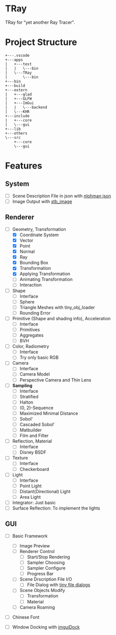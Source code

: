 # TRay

TRay for "yet another Ray Tracer".

# Project Structure

```text
+---.vscode
+---apps
|   +---test
|   |   \---bin
|   \---TRay
|       \---bin
+---bin
+---build
+---extern
|   +---glad
|   +---GLFW
|   +---ImGui
|   |   \---backend
|   \---KHR
+---include
|   +---core
|   \---gui
+---lib
+---others
\---src
    +---core
    \---gui
```

# Features

## System

- [ ] Scene Description File in json with [nlohman json](https://github.com/nlohmann/json)
- [ ] Image Output with [stb_image](https://github.com/nothings/stb)

## Renderer

- [ ] Geometry, Transformation
  - [x] Coordinate System
  - [x] Vector
  - [x] Point
  - [x] Normal
  - [x] Ray
  - [x] Bounding Box
  - [x] Transformation
  - [x] Applying Transformation
  - [ ] Animating Transformation
  - [ ] Interaction
- [ ] Shape
  - [ ] Interface
  - [ ] Sphere
  - [ ] Triangle Meshes with tiny_obj_loader
  - [ ] Rounding Error
- [ ] Primitive (Shape and shading info), Acceleration
  - [ ] Interface
  - [ ] Primitives
  - [ ] Aggregates
  - [ ] BVH
- [ ] Color, Radiometry
  - [ ] Interface
  - [ ] Try only basic RGB
- [ ] Camera
  - [ ] Interface
  - [ ] Camera Model
  - [ ] Perspective Camera and Thin Lens
- [ ] **Sampling**
  - [ ] Interface
  - [ ] Stratified
  - [ ] Halton
  - [ ] (0, 2)-Sequence
  - [ ] Maximized Minimal Distance
  - [ ] Sobol'
  - [ ] Cascaded Sobol'
  - [ ] Matbuilder
  - [ ] Film and Filter
- [ ] Reflection, Material
  - [ ] Interface
  - [ ] Disney BSDF
- [ ] Texture
  - [ ] Interface
  - [ ] Checkerboard
- [ ] Light
  - [ ] Interface
  - [ ] Point Light
  - [ ] Distant(Directional) Light
  - [ ] Area Light
- [ ] Integrator: Just basic
- [ ] Surface Reflection: To implement the lights

## GUI

- [ ] Basic Framework
  - [ ] Image Preview
  - [ ] Renderer Control
    - [ ] Start/Stop Rendering
    - [ ] Sampler Choosing
    - [ ] Sampler Configure
    - [ ] Progress Bar
  - [ ] Scene Drscription File I/O
    - [ ] File Dialog with [tiny file dialogs](https://sourceforge.net/projects/tinyfiledialogs/)
  - [ ] Scene Objects Modify
    - [ ] Transformation
    - [ ] Material
  - [ ] Camera Roaming
- [ ] Chinese Font
- [ ] Window Docking with [imguiDock](https://github.com/BentleyBlanks/imguiDock)

